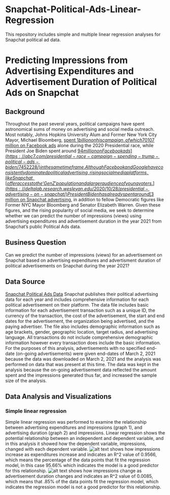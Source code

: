 # Snapchat-Political-Ads-Linear-Regression
This repository includes simple and multiple linear regression analyses for Snapchat political ad data. 
# Predicting Impressions from Advertising Expenditures and Advertisement Duration of Political Ads on Snapchat # 
## Background ## 
Throughout the past several years, political campaigns have spent astronomical sums of money on advertising and social media outreach. Most notably, Johns Hopkins University Alum and Former New York City Mayor, Michael Bloomberg, [spent $1 billion on his campaign, of which 70% reportedly went towards advertising.](https://knowledge.wharton.upenn.edu/article/how-social-media-is-shaping-political-campaigns/) Former President Donald Trump spent around [$107 million on Facebook ads](https://abc7.com/presidential-race-campaign-spending-trump-political-ads-biden/7452228/) alone during the 2020 Presidential race, while President Joe Biden spent around [$94 million on Facebook ads](https://abc7.com/presidential-race-campaign-spending-trump-political-ads-biden/7452228/) in the same time frame. Although Facebook and Google have consistently dominated political advertising, rising social media platforms, like Snapchat, [offer access to the ‘Gen Z’ population and a larger audience of young voters.](https://deltalab.research.wesleyan.edu/2020/10/28/presidential-advertising-on-snapchat/) President Biden has already spent around [$3 million on Snapchat advertising](https://deltalab.research.wesleyan.edu/2020/10/28/presidential-advertising-on-snapchat/), in addition to fellow Democratic figures like Former NYC Mayor Bloomberg and Senator Elizabeth Warren. Given these figures, and the rising popularity of social media, we seek to determine whether we can predict the number of impressions (views) using advertising expenditures and advertisement duration in the year 2021 from Snapchat’s public Political Ads data. 
## Business Question ##
Can we predict the number of impressions (views) for an advertisement on Snapchat based on advertising expenditures and advertisment duration of political advertisements on Snapchat during the year 2021? 
## Data Source ##
[Snapchat Political Ads Data](https://www.snap.com/en-US/political-ads)
Snapchat publishes their political advertising data for each year and includes comprehensive information for each political advertisement on their platform. The data file includes basic information for each advertisement transaction such as a unique ID, the currency of the transaction, the cost of the advertisement, the start and end dates for the advertisement, the organization being advertised, and the paying advertiser. The file also includes demographic information such as age brackets, gender, geographic location, target radius, and advertising language. All transactions do not include comprehensive demographic information however every transaction does include the basic information. For the purposes of this analysis, advertisements with no specified end-date (on-going advertisements) were given end-dates of March 2, 2021 because the data was downloaded on March 2, 2021 and the analysis was performed on data that was present at this time. The data was kept in the analysis because the on-going advertisement data reflected the amount spent and the impressions generated thus far, and increased the sample size of the analysis.  
## Data Analysis and Visualizations ## 
### Simple linear regression ###
Simple linear regression was performed to examine the relationship between advertising expenditures and impressions (graph 1), and advertising duration (graph 2) and impressions. Linear regression shows the potential relationship between an independent and dependent variable, and in this analysis it showed how the dependent variable, impressions, changed with each dependent variable. ![alt text](https://github.com/apate139/Snapchat-Political-Ads-Linear-Regression/blob/main/MP2%20IvsAE.png) shows how impressions increase as expenditures increase and indicates an R^2 value of 0.9566, which means the percentage of the data points that fit the regression model, in this case 95.66% which indicates the model is a good predictor for this relationship. ![alt text](https://github.com/apate139/Snapchat-Political-Ads-Linear-Regression/blob/main/MP2%20IvsAD.png) shows how impressions change as advertisement duration changes and indicates an R^2 value of 0.0085, which means that .85% of the data points fit the regression model, which indicates the regression model is not a good predictor for this relationship. 
